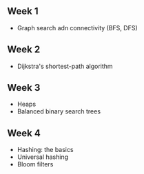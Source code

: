 ## Week 1
- Graph search adn connectivity (BFS, DFS)

## Week 2
- Dijkstra's shortest-path algorithm

## Week 3
- Heaps
- Balanced binary search trees

## Week 4
- Hashing: the basics
- Universal hashing
- Bloom filters

